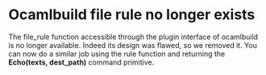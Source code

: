 <!-- ((! set title Ocamlbuild file rule no longer exists !)) ((! set learn !)) -->

# Ocamlbuild file rule no longer exists
The file_rule function accessible through the plugin interface of
ocamlbuild is no longer available. Indeed its design was flawed, so we
removed it. You can now do a similar job using the rule function and
returning the **Echo\(texts, dest_path\)** command primitive.

